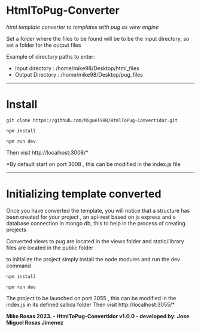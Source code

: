 # HtmlToPug-Converter
*html template converter to templates with pug as view engine*

Set a folder where the files to be found will be to be the input directory, so set a folder for the output files 

Example of directory paths to enter:
- Input directory : /home/mike98/Desktop/html_files
- Output Directory : /home/mike98/Desktop/pug_files

---
# Install

```
git clone https://github.com/Miguel98R/HtmlToPug-Convertidor.git
```

```
npm install
```

```
npm run dev
```


Then visit http://localhost:3008/*


*By default start on port 3008 , this can be modified in the index.js file

---
# Initializing template converted

Once you have converted the template, you will notice that a structure has been created for your project ,
an api-rest based on js express and a database connection in mongo db, this to help in the process of creating projects

Converted views to pug are located in the views folder and static/library files are located in the public folder

to initialize the project simply install the node modules and run the dev command


```
npm install
```

```
npm run dev
```
The project to be launched on port 3055 , this can be modified in the index.js in its defined sallida folder
Then visit http://localhost:3055/*


**Mike Rosas 2023. - HtmlToPug-Convertidor v1.0.0  - developed by: Jose Miguel Rosas Jimenez**
